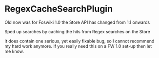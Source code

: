 RegexCacheSearchPlugin
======================

Old now was for Foswiki 1.0 the Store API has changed from 1.1 onwards

Sped up searches by caching the hits from Regex searches on the Store

It does contain one serious, yet easily fixable bug, so I cannot recommend my hard work anymore.
If you really need this on a FW 1.0 set-up then let me know.
